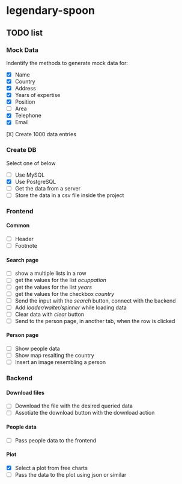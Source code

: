 # legendary-spoon

## TODO list
### Mock Data
Indentify the methods to generate mock data for:
- [X] Name
- [X] Country
- [X] Address
- [X] Years of expertise
- [X] Position
- [ ] Area
- [X] Telephone
- [X] Email

[X] Create 1000 data entries

### Create DB
Select one of below
- [ ] Use MySQL 
- [X] Use PostgreSQL
- [ ] Get the data from a server
- [ ] Store the data in a csv file inside the project

### Frontend
#### Common
- [ ] Header
- [ ] Footnote

#### Search page
- [ ] show a multiple lists in a row
- [ ] get the values for the list *ocuppation* 
- [ ] get the values for the list *years*
- [ ] get the values for the checkbox *country*
- [ ] Send the input with the *search* button, connect with the backend
- [ ] Add *loader/waiter/spinner* while loading data
- [ ] Clear data with *clear* button
- [ ] Send to the person page, in another tab, when the row is clicked

#### Person page
- [ ] Show people data
- [ ] Show map resalting the country
- [ ] Insert an image resembling a person

### Backend
#### Download files
- [ ] Download the file with the desired queried data
- [ ] Assotiate the download button with the download action

#### People data
- [ ] Pass people data to the frontend

#### Plot
- [X] Select a plot from free charts
- [ ] Pass the data to the plot using json or similar
